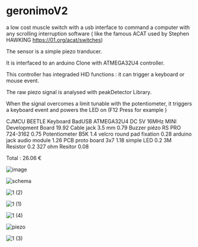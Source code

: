 # geronimoV2
  a low cost muscle switch with a usb interface to command a computer with any scrolling interruption software ( like the famous ACAT used by Stephen HAWKING https://01.org/acat/switches)
  
 The sensor is a simple piezo tranducer.
  
 It is interfaced to an arduino Clone with ATMEGA32U4 controller. 

This controller has integraded HID functions : it can trigger a keyboard or mouse event.

The raw piezo signal is analysed with peakDetector Library.

When the signal overcomes a limit tunable with the potentiometer, it triggers a keyboard event and powers the LED on (F12 Press for example )

CJMCU BEETLE Keyboard BadUSB ATMEGA32U4 DC 5V 16MHz MINI Development Board	19.92
Cable jack 3.5 mm	0.79
Buzzer piézo RS PRO 724-3162	0.75
Potentiometer B5K	1.4
velcro  round pad fixation	0.28
arduino jack audio module	1.26
PCB proto board 3x7	1.18
simple LED	0.2
3M Resistor	0.2
327  ohm Resitor	0.08
	
  Total : 26.06 €
  
  
  
  
![image](https://user-images.githubusercontent.com/106146411/172589768-22630a67-03f0-486a-a655-e8fd9497b247.png)



  ![schema](https://user-images.githubusercontent.com/106146411/172566455-401bdcc8-9a14-453b-8b7c-2d24d1731a99.png)
  
  ![1 (2)](https://user-images.githubusercontent.com/106146411/172565982-fa904ce2-4385-43cf-8b7a-1d3f7f06c9d2.jpg)
  
  ![1 (1)](https://user-images.githubusercontent.com/106146411/172566037-27336535-7fee-4f2a-b97d-f61aa87611ae.jpg)

![1 (4)](https://user-images.githubusercontent.com/106146411/172566006-c45f5198-c682-4a5c-8f26-8f5d52493cd0.jpg)

![piezo](https://user-images.githubusercontent.com/106146411/172583981-3703cc41-dc47-45ab-a96c-9b57718d0427.jpg)


![1 (3)](https://user-images.githubusercontent.com/106146411/172566065-585cd0fb-e5dd-4c06-aed6-ac5812e4cc59.jpg)





